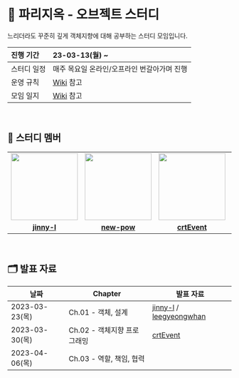 # 📖 파리지옥 - 오브젝트 스터디
느리더라도 꾸준히 깊게 객체지향에 대해 공부하는 스터디 모임입니다.

| 진행 기간 | 23-03-13(월) ~ |
| :--- | :--- |
| 스터디 일정 | 매주 목요일 온라인/오프라인 번갈아가며 진행 |
| 운영 규칙 | [Wiki](https://github.com/CodeSquad-2023-BE-Study/Object-Study/wiki) 참고 |
| 모임 일지 | [Wiki](https://github.com/CodeSquad-2023-BE-Study/Object-Study/wiki) 참고 |


<br/>

## 🤖 스터디 멤버
<table>
 <tr>
    <td align="center"><a href="https://github.com/jinny-l"><img src="https://avatars.githubusercontent.com/jinny-l" width="150px;" alt=""></td>
    <td align="center"><a href="https://github.com/new-pow"><img src="https://avatars.githubusercontent.com/new-pow" width="150px;" alt=""></td>
    <td align="center"><a href="https://github.com/crtEvent"><img src="https://avatars.githubusercontent.com/crtEvent" width="150px;" alt=""></td>
    <td align="center"><a href="https://github.com/leegyeongwhan"><img src="https://avatars.githubusercontent.com/leegyeongwhan" width="150px;" alt=""></td>
  </tr>
  <tr>
    <td align="center"><a href="https://github.com/jinny-l"><b>jinny-l</b></td>
    <td align="center"><a href="https://github.com/new-pow"><b>new-pow</b></td>
    <td align="center"><a href="https://github.com/crtEvent"><b>crtEvent</b></td>
    <td align="center"><a href="https://github.com/leegyeongwhan"><b>leegyeongwhan</b></td>
  </tr>
</table>

<br/>

## 🗂️ 발표 자료
| 날짜 | Chapter | 발표 자료 |
| --- | --- | --- |
| 2023-03-23(목) | Ch.01 - 객체, 설계 | [jinny-l](https://velog.io/@jinny-l/%EC%98%A4%EB%B8%8C%EC%A0%9D%ED%8A%B8-%EC%9C%A0%EC%97%B0%ED%95%9C-%EC%84%A4%EA%B3%84-Ch.1-%EA%B0%9D%EC%B2%B4-%EC%84%A4%EA%B3%84) / [leegyeongwhan](https://velog.io/@leekhy02/%EC%98%A4%EB%B8%8C%EC%A0%9D%ED%8A%B8-1%EC%9E%A5.-%EA%B0%9D%EC%B2%B4-%EC%84%A4%EA%B3%84) |
|2023-03-30(목)|Ch.02 - 객체지향 프로그래밍 | [crtEvent](https://orange-sycamore-3a8.notion.site/Inheritance-vs-Composition-cda6cb20569f4ee1928311d8b660224d) | [new-pow](https://www.notion.so/new-pow/runtime-52e38f22df1d406aa6762c242988b9ee?pvs=4) |
|2023-04-06(목)|Ch.03 - 역할, 책임, 협력 | | |
